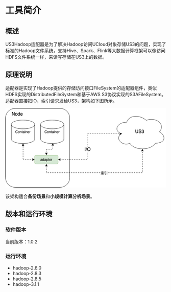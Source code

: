 # 工具简介

## 概述

US3Hadoop适配器是为了解决Hadoop访问UCloud对象存储US3的问题，实现了标准的Hadoop文件系统，支持Hive、Spark、Flink等大数据计算框架可以像访问HDFS文件系统一样，来读写存储在US3上的数据。

## 原理说明

适配器是实现了Hadoop提供的存储访问接口FileSystem的适配器组件，类似HDFS实现的DistributedFileSystem和基于AWS S3协议实现的S3AFileSystem。适配器直接把IO，索引请求发给US3，架构如下图所示。

![](/images/hadoop_no_mds.png)

该架构适合**备份场景**和**小规模计算分析场景**。

## 版本和运行环境

### 软件版本

当前版本：1.0.2

### 运行环境

  - hadoop-2.6.0
  - hadoop-2.8.3
  - hadoop-2.8.5
  - hadoop-3.1.1